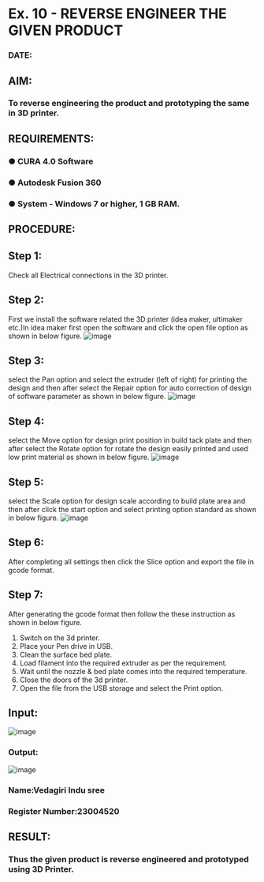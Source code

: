 # Ex. 10 - REVERSE ENGINEER THE GIVEN PRODUCT

### DATE: 

## AIM: 
### To reverse engineering the product and prototyping the same in 3D printer.

## REQUIREMENTS:
### ●	CURA 4.0 Software
### ●	 Autodesk Fusion 360
### ●	 System - Windows 7 or higher, 1 GB RAM.

## PROCEDURE:
## Step 1:
Check all Electrical connections in the 3D printer.
## Step 2:
First we install the software related the 3D printer (idea maker, ultimaker etc.)In idea maker first open the software and click the open file option as shown in below figure.
![image](https://github.com/vedagiriindusree/Ex.-10---REVERSE-ENGINEER-THE-GIVEN-PRODUCT/assets/149366776/5f2a3ff8-faa1-4f9a-a95d-6f0d394578f4)
## Step 3:
select the Pan option and select the extruder (left of right) for printing the design and then after select the Repair option for auto correction of design of software parameter as shown in below figure.
![image](https://github.com/vedagiriindusree/Ex.-10---REVERSE-ENGINEER-THE-GIVEN-PRODUCT/assets/149366776/dc9b0e9a-1519-4676-b32e-83d5173e1763)
## Step 4:
select the Move option for design print position in build tack plate and then after select the Rotate option for rotate the design easily printed and used low print material as shown in below figure.
![image](https://github.com/vedagiriindusree/Ex.-10---REVERSE-ENGINEER-THE-GIVEN-PRODUCT/assets/149366776/98daf0cb-5853-436f-bc9f-3d5d533f6a23)
## Step 5:
select the Scale option for design scale according to build plate area and then after click the start option and select printing option standard as shown in below figure.
![image](https://github.com/vedagiriindusree/Ex.-10---REVERSE-ENGINEER-THE-GIVEN-PRODUCT/assets/149366776/34654e57-34ad-4289-b637-a1ddbff07171)
## Step 6:
After completing all settings then click the Slice option and export the file in gcode format.
## Step 7:
After generating the gcode format then follow the these instruction as shown in below figure.

1. Switch on the 3d printer.
2. Place your Pen drive in USB.
3. Clean the surface bed plate.
4. Load filament into the required extruder as per the requirement.
5. Wait until the nozzle & bed plate comes into the required temperature.
6. Close the doors of the 3d printer.
7. Open the file from the USB storage and select the Print option.
## Input:
![image](https://github.com/vedagiriindusree/Ex.-10---REVERSE-ENGINEER-THE-GIVEN-PRODUCT/assets/149366776/7d8abace-1b29-4e75-95f2-e86bb9a0553a)
### Output:
![image](https://github.com/vedagiriindusree/Ex.-10---REVERSE-ENGINEER-THE-GIVEN-PRODUCT/assets/149366776/29e52be9-1f8d-4222-a94b-28c82da4b31e)
### Name:Vedagiri Indu sree
### Register Number:23004520

## RESULT:
###   Thus the given product is reverse engineered and prototyped using 3D Printer.
